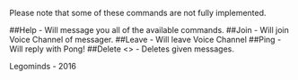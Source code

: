 Please note that some of these commands are not fully implemented.

##Help - Will message you all of the available commands.
##Join - Will join Voice Channel of messager.
##Leave - Will leave Voice Channel
##Ping - Will reply with Pong!
##Delete <> - Deletes given messages.

Legominds - 2016
